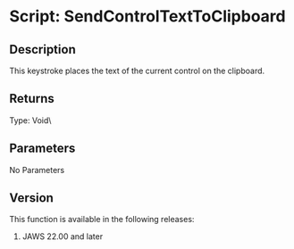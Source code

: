 # Script: SendControlTextToClipboard

## Description

This keystroke places the text of the current control on the clipboard.

## Returns

Type: Void\

## Parameters

No Parameters

## Version

This function is available in the following releases:

1.  JAWS 22.00 and later
